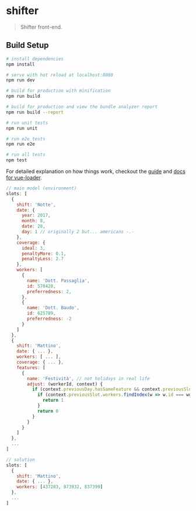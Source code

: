 # shifter

> Shifter front-end.

## Build Setup

``` bash
# install dependencies
npm install

# serve with hot reload at localhost:8080
npm run dev

# build for production with minification
npm run build

# build for production and view the bundle analyzer report
npm run build --report

# run unit tests
npm run unit

# run e2e tests
npm run e2e

# run all tests
npm test
```

For detailed explanation on how things work, checkout the [guide](http://vuejs-templates.github.io/webpack/) and [docs for vue-loader](http://vuejs.github.io/vue-loader).

``` javascript
// main model (environment)
slots: [
  {
    shift: 'Notte',
    date: {
      year: 2017,
      month: 8,
      date: 28,
      day: 1 // originally 2 but... americans -.-
    },
    coverage: {
      ideal: 3,
      penaltyMore: 0.1,
      penaltyLess: 2.7
    },
    workers: [
      {
        name: 'Dott. Passaglia',
        id: 570428,
        preferredness: 2,
      },
      {
        name: 'Dott. Baudo',
        id: 625789,
        preferredness: -2
      }
    ]
  },
  {
    shift: 'Mattino',
    date: { ... },
    workers: [ ... ],
    coverage: { ... },
    features: [
      {
        name: 'Festività', // not holidays in real life
        adjust: (workerId, context) {
          if (context.previousDay.hasSameFeature && context.previousSlot) {
            if (context.previousSlot.workers.findIndex(w => w.id === workerId) !== -1) {
              return 1
            }
            return 0
          }
        }
      }
    ]
  },
  ...
]

// solution
slots: [
  {
    shift: 'Mattino',
    date: { ... },
    workers: [437283, 873932, 837399]
  },
  ...
]
```
